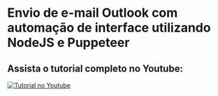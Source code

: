 # Envio de e-mail Outlook com automação de interface utilizando NodeJS e Puppeteer

## Assista o tutorial completo no Youtube:

[![Tutorial no Youtube](https://img.youtube.com/vi/qHw3rKcggXA/0.jpg)](https://www.youtube.com/watch?v=qHw3rKcggXA)
